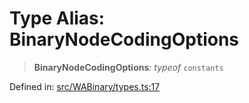 # Type Alias: BinaryNodeCodingOptions

> **BinaryNodeCodingOptions**: *typeof* `constants`

Defined in: [src/WABinary/types.ts:17](https://github.com/Fokusdotid/bail/blob/c004679536d41fcf32da31cecf70d3991dfa31b5/src/WABinary/types.ts#L17)
